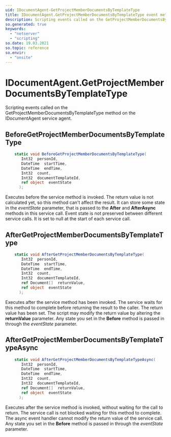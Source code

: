 ```yaml
---
uid: IDocumentAgent-GetProjectMemberDocumentsByTemplateType
title: IDocumentAgent.GetProjectMemberDocumentsByTemplateType event method
description: Scripting events called on the GetProjectMemberDocumentsByTemplateType method on the IDocumentAgent service agent.
so.generated: true
keywords:
  - "netserver"
  - "scripting"
so.date: 19.03.2021
so.topic: reference
so.envir:
  - "onsite"
---
```

# IDocumentAgent.GetProjectMemberDocumentsByTemplateType

Scripting events called on the <see cref='M:SuperOffice.CRM.Services.IDocumentAgent.GetProjectMemberDocumentsByTemplateType'>GetProjectMemberDocumentsByTemplateType</see> method on the <see cref='IDocumentAgent'>IDocumentAgent</see>  service agent.

## BeforeGetProjectMemberDocumentsByTemplateType
```cs
    static void BeforeGetProjectMemberDocumentsByTemplateType(
       Int32  personId,
       DateTime  startTime,
       DateTime  endTime,
       Int32  count,
       Int32  documentTemplateId,
       ref object  eventState
      );
```
Executes before the service method is invoked.
The return value is not calculated yet, so this method can't affect the result.
It can store some state in the *eventState* parameter, that is passed to the **After** and **AfterAsync** methods in this service call.
Event state is not preserved between different service calls. It is set to null at the start of each service call.
## AfterGetProjectMemberDocumentsByTemplateType
```cs
    static void AfterGetProjectMemberDocumentsByTemplateType(
       Int32  personId,
       DateTime  startTime,
       DateTime  endTime,
       Int32  count,
       Int32  documentTemplateId,
       ref Document[]  returnValue,
       ref object  eventState
      );
```
Executes after the service method has been invoked. The service waits for this method to complete before returning the result to the caller.
The return value has been set. The script may modify the return value by altering the **returnValue** parameter.
Any state you set in the **Before** method is passed in through the *eventState* parameter.
## AfterGetProjectMemberDocumentsByTemplateTypeAsync
```cs
    static void AfterGetProjectMemberDocumentsByTemplateTypeAsync(
       Int32  personId,
       DateTime  startTime,
       DateTime  endTime,
       Int32  count,
       Int32  documentTemplateId,
       ref Document[]  returnValue,
       ref object  eventState
      );
```
Executes after the service method is invoked, without waiting for the call to return.
The service call is not blocked waiting for this method to complete.
The async event handler cannot modify the return value of the service call.
Any state you set in the **Before** method is passed in through the *eventState* parameter.

